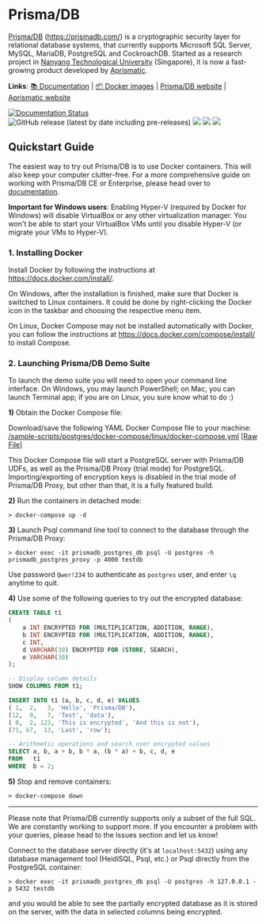 # Prisma/DB

[Prisma/DB](https://prismadb.com/) (https://prismadb.com/) is a cryptographic security layer for relational database systems, that currently supports Microsoft SQL Server, MySQL, MariaDB, PostgreSQL and CockroachDB.
Started as a research project in [Nanyang Technological University](http://www.ntu.edu.sg/Pages/home.aspx) (Singapore), it is now a fast-growing product developed by [Aprismatic](https://aprismatic.com).

**Links**: [📚 Documentation](https://prismadb.readthedocs.io/en/latest/)  |  [📦 Docker images](https://prismadb.readthedocs.io/en/latest/docker-images/)  |  [Prisma/DB website](https://prismadb.com/)  |  [Aprismatic website](https://aprismatic.com)

[![Documentation Status](https://readthedocs.org/projects/prismadb/badge/?version=latest)](https://prismadb.readthedocs.io/en/latest/?badge=latest)
![GitHub release (latest by date including pre-releases)](https://img.shields.io/github/v/release/aprismatic/prismadb?include_prereleases)
[![](https://img.shields.io/docker/pulls/aprismatic/prismadb-proxy-mysql.svg)](https://hub.docker.com/r/aprismatic/prismadb-proxy-mysql "MySQL")
[![](https://img.shields.io/docker/pulls/aprismatic/prismadb-proxy-mssql.svg)](https://hub.docker.com/r/aprismatic/prismadb-proxy-mssql "SQL Server")
[![](https://img.shields.io/docker/pulls/aprismatic/prismadb-proxy-postgres.svg)](https://hub.docker.com/r/aprismatic/prismadb-proxy-postgres "PostgreSQL")

## Quickstart Guide
The easiest way to try out Prisma/DB is to use Docker containers.
This will also keep your computer clutter-free.
For a more comprehensive guide on working with Prisma/DB CE or Enterprise, please head over to [documentation](https://prismadb.readthedocs.io/en/latest/getting-started-proxies/).

**Important for Windows users**: Enabling Hyper-V (required by Docker for Windows) will disable VirtualBox or any other virtualization manager.
You won't be able to start your VirtualBox VMs until you disable Hyper-V (or migrate your VMs to Hyper-V).

### 1. Installing Docker
Install Docker by following the instructions at https://docs.docker.com/install/.

On Windows, after the installation is finished, make sure that Docker is switched to Linux containers.
It could be done by right-clicking the Docker icon in the taskbar and choosing the respective menu item.

On Linux, Docker Compose may not be installed automatically with Docker,
you can follow the instructions at https://docs.docker.com/compose/install/ to install Compose.

### 2. Launching Prisma/DB Demo Suite

To launch the demo suite you will need to open your command line interface. On Windows, you may launch PowerShell; on Mac, you can launch Terminal app; if you are on Linux, you sure know what to do :)

**1)** Obtain the Docker Compose file:

Download/save the following YAML Docker Compose file to your machine:
[/sample-scripts/postgres/docker-compose/linux/docker-compose.yml](https://github.com/aprismatic/prismadb/blob/master/sample-scripts/postgres/docker-compose/linux/docker-compose.yml) [[Raw File](https://raw.githubusercontent.com/aprismatic/prismadb/master/sample-scripts/postgres/docker-compose/linux/docker-compose.yml)]

This Docker Compose file will start a PostgreSQL server with Prisma/DB UDFs, as well as the Prisma/DB Proxy (trial mode) for PostgreSQL. Importing/exporting of encryption keys is disabled in the trial mode of Prisma/DB Proxy, but other than that, it is a fully featured build.

**2)** Run the containers in detached mode:

`> docker-compose up -d`

**3)** Launch Psql command line tool to connect to the database through the Prisma/DB Proxy:

`> docker exec -it prismadb_postgres_db psql -U postgres -h prismadb_postgres_proxy -p 4000 testdb`

Use password `Qwer!234` to authenticate as `postgres` user, and enter `\q` anytime to quit.

**4)** Use some of the following queries to try out the encrypted database:

```SQL
CREATE TABLE t1
(
	a INT ENCRYPTED FOR (MULTIPLICATION, ADDITION, RANGE),
	b INT ENCRYPTED FOR (MULTIPLICATION, ADDITION, RANGE),
	c INT,
	d VARCHAR(30) ENCRYPTED FOR (STORE, SEARCH),
	e VARCHAR(30)
);

-- Display column details
SHOW COLUMNS FROM t1;

INSERT INTO t1 (a, b, c, d, e) VALUES
( 1,  2,   3, 'Hello', 'Prisma/DB'),
(12,  0,   7, 'Test', 'data'),
( 0,  2, 123, 'This is encrypted', 'And this is not'),
(71, 67,  13, 'Last', 'row');

-- Arithmetic operations and search over encrypted values
SELECT a, b, a + b, b * a, (b * a) + b, c, d, e
FROM   t1
WHERE  b = 2;
```

**5)** Stop and remove containers:

`> docker-compose down`

---

Please note that Prisma/DB currently supports only a subset of the full SQL.
We are constantly working to support more.
If you encounter a problem with your queries, please head to the Issues section and let us know!

Connect to the database server directly (it's at `localhost:5432`) using any database management tool (HeidiSQL, Psql, etc.) or Psql directly from the PostgreSQL container:

`> docker exec -it prismadb_postgres_db psql -U postgres -h 127.0.0.1 -p 5432 testdb`

and you would be able to see the partially encrypted database as it is stored on the server, with the data in selected columns being encrypted.
